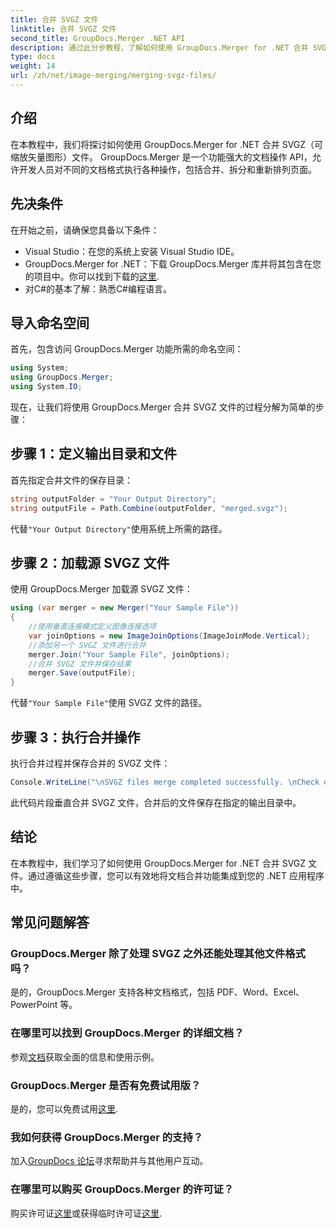 ```yaml
---
title: 合并 SVGZ 文件
linktitle: 合并 SVGZ 文件
second_title: GroupDocs.Merger .NET API
description: 通过此分步教程，了解如何使用 GroupDocs.Merger for .NET 合并 SVGZ 文件。提高您的文档处理技能。
type: docs
weight: 14
url: /zh/net/image-merging/merging-svgz-files/
---
```

## 介绍
在本教程中，我们将探讨如何使用 GroupDocs.Merger for .NET 合并 SVGZ（可缩放矢量图形）文件。 GroupDocs.Merger 是一个功能强大的文档操作 API，允许开发人员对不同的文档格式执行各种操作，包括合并、拆分和重新排列页面。
## 先决条件
在开始之前，请确保您具备以下条件：
- Visual Studio：在您的系统上安装 Visual Studio IDE。
-  GroupDocs.Merger for .NET：下载 GroupDocs.Merger 库并将其包含在您的项目中。你可以找到下载的[这里](https://releases.groupdocs.com/merger/net/).
- 对C#的基本了解：熟悉C#编程语言。

## 导入命名空间
首先，包含访问 GroupDocs.Merger 功能所需的命名空间：
```csharp
using System; 
using GroupDocs.Merger;
using System.IO;
```

现在，让我们将使用 GroupDocs.Merger 合并 SVGZ 文件的过程分解为简单的步骤：
## 步骤 1：定义输出目录和文件
首先指定合并文件的保存目录：
```csharp
string outputFolder = "Your Output Directory";
string outputFile = Path.Combine(outputFolder, "merged.svgz");
```
代替`"Your Output Directory"`使用系统上所需的路径。
## 步骤 2：加载源 SVGZ 文件
使用 GroupDocs.Merger 加载源 SVGZ 文件：
```csharp
using (var merger = new Merger("Your Sample File"))
{
    //使用垂直连接模式定义图像连接选项
    var joinOptions = new ImageJoinOptions(ImageJoinMode.Vertical);
    //添加另一个 SVGZ 文件进行合并
    merger.Join("Your Sample File", joinOptions);
    //合并 SVGZ 文件并保存结果
    merger.Save(outputFile);
}
```
代替`"Your Sample File"`使用 SVGZ 文件的路径。
## 步骤 3：执行合并操作
执行合并过程并保存合并的 SVGZ 文件：
```csharp
Console.WriteLine("\nSVGZ files merge completed successfully. \nCheck output in {0}", outputFolder);
```
此代码片段垂直合并 SVGZ 文件，合并后的文件保存在指定的输出目录中。

## 结论
在本教程中，我们学习了如何使用 GroupDocs.Merger for .NET 合并 SVGZ 文件。通过遵循这些步骤，您可以有效地将文档合并功能集成到您的 .NET 应用程序中。

## 常见问题解答
### GroupDocs.Merger 除了处理 SVGZ 之外还能处理其他文件格式吗？
是的，GroupDocs.Merger 支持各种文档格式，包括 PDF、Word、Excel、PowerPoint 等。
### 在哪里可以找到 GroupDocs.Merger 的详细文档？
参观[文档](https://reference.groupdocs.com/merger/net/)获取全面的信息和使用示例。
### GroupDocs.Merger 是否有免费试用版？
是的，您可以免费试用[这里](https://releases.groupdocs.com/).
### 我如何获得 GroupDocs.Merger 的支持？
加入[GroupDocs 论坛](https://forum.groupdocs.com/c/merger/32)寻求帮助并与其他用户互动。
### 在哪里可以购买 GroupDocs.Merger 的许可证？
购买许可证[这里](https://purchase.groupdocs.com/buy)或获得临时许可证[这里](https://purchase.groupdocs.com/temporary-license/).